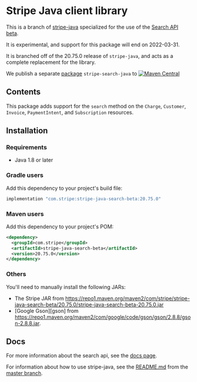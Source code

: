 # Stripe Java client library

This is a branch of [stripe-java](https://github.com/stripe/stripe-java) specialized for the use of the [Search API beta](https://stripe.com/docs/search-api).

It is experimental, and support for this package will end on 2022-03-31.

It is branched off of the 20.75.0 release of `stripe-java`, and acts as a complete replacement for the library.

We publish a separate [package](https://www.npmjs.com/package/stripe-search-beta) `stripe-search-java` to [![Maven Central](https://img.shields.io/maven-central/v/com.stripe/stripe-java)](https://mvnrepository.com/artifact/com.stripe/stripe-java-search-beta)

## Contents

This package adds support for the `search` method on the `Charge`, `Customer`,
`Invoice`, `PaymentIntent`, and `Subscription` resources.

## Installation

### Requirements

- Java 1.8 or later

### Gradle users

Add this dependency to your project's build file:

```groovy
implementation "com.stripe:stripe-java-search-beta:20.75.0"
```

### Maven users

Add this dependency to your project's POM:

```xml
<dependency>
  <groupId>com.stripe</groupId>
  <artifactId>stripe-java-search-beta</artifactId>
  <version>20.75.0</version>
</dependency>
```

### Others

You'll need to manually install the following JARs:

- The Stripe JAR from <https://repo1.maven.org/maven2/com/stripe/stripe-java-search-beta/20.75.0/stripe-java-search-beta-20.75.0.jar>
- [Google Gson][gson] from <https://repo1.maven.org/maven2/com/google/code/gson/gson/2.8.8/gson-2.8.8.jar>.

## Docs

For more information about the search api, see the [docs
page](https://stripe.com/docs/search-api). 

For information about how to use stripe-java, see the [README.md](https://github.com/stripe/stripe-java/blob/master/README.md) from the [master branch](https://github.com/stripe/stripe-java).
